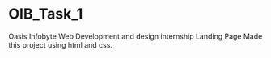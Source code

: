 # OIB_Task_1
Oasis Infobyte
Web Development and design internship
Landing Page
Made this project using html and css. 
